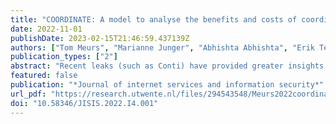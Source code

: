 ```yaml
---
title: "COORDINATE: A model to analyse the benefits and costs of coordinating cybercrime"
date: 2022-11-01
publishDate: 2023-02-15T21:46:59.437139Z
authors: ["Tom Meurs", "Marianne Junger", "Abhishta Abhishta", "Erik Tews", "Emma Ratia"]
publication_types: ["2"]
abstract: "Recent leaks (such as Conti) have provided greater insights on the working of cybercriminal organisations. Just like any other business, these malicious actors strategically manage their processes in order to maximise their revenues. Coordinating different types of cybercrimes as part of a single attack campaign provides another opportunity to these criminal groups to improve the efficiency of their attacks. To investigate the promise of this “coordination” between cybercrimes in improving the financial gains realised by cybercriminals, we take a two-step approach. First, we perform a bibliometric analysis of past scientific literature discussing the concept of “coordination” w.r.t to cybercrime. Second, as a case study, analysing the attack chains of DDoS, phishing and ransomware attacks, we identify vantage points for potential coordination from an attackertextquoterights perspective. Based on our findings, we propose a model (COORDINATE) to identify the types of potential cybercrime “coordinations”. COORDINATE considers three relevant types of coordination: direct collaborated coordination, indirect collaborated coordination, and opportunistic coordination. Given the advantages of coordinated attacks, our results suggest that one crime may provide opportunities for the next one. Coordinated attacks will become more prevalent, and that we may witness the development of a dynamic that leads to more online crime."
featured: false
publication: "*Journal of internet services and information security*"
url_pdf: "https://research.utwente.nl/files/294543548/Meurs2022coordinate.pdf"
doi: "10.58346/JISIS.2022.I4.001"
---
```

